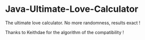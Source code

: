 # Java-Ultimate-Love-Calculator
The ultimate love calculator. No more randomness, results exact !

Thanks to Keithdae for the algorithm of the compatibility !